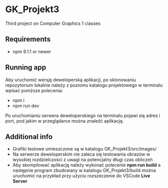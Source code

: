 # GK_Projekt3
Third project on Computer Graphics 1 classes

## Requirements
* npm 9.1.1 or newer

## Running app
Aby uruchomić wersję deweloperską aplikacji, po sklonowaniu repozytorium lokalnie należy z poziomu katalogu projektowego w terminalu wpisać poniższe polecenia:
* npm i
* npm run dev

Po uruchomianiu serwera deweloperskiego na terminalu pojawi się adres i port, pod jakim w przeglądarce można znaleźć aplikację.

## Additional info
* Grafiki testowe umieszczone są w katalogu GK_Projekt3/src/images/
* Na serwerze deweloperskim nie zaleca się testowania obrazów w wysokiej rozdzielczości z uwagi na potencjalny długi czas obliczeń
* Aby skompilować aplikację należy wykonać polecenie __npm run build__ a następnie program zbudowany w katalogu GK_Projekt3/build można uruchomić na przykład przy użyciu rozszeczenie do VSCode __Live Server__   
